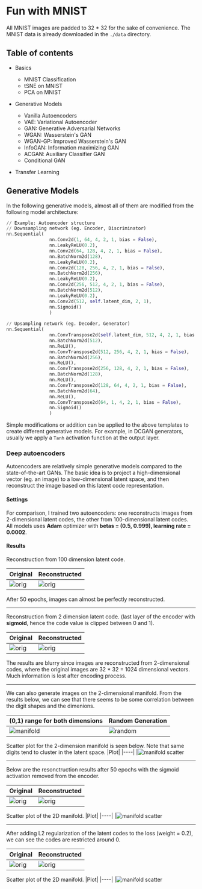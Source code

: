 # Fun with MNIST
All MNIST images are padded to 32 * 32 for the sake of convenience. The MNIST data is already downloaded in the `./data` directory.
## Table of contents
- Basics
    - MNIST Classification
    - tSNE on MNIST
    - PCA on MNIST

- Generative Models
    - Vanilla Autoencoders
    - VAE: Variational Autoencoder
    - GAN: Generative Adversarial Networks
    - WGAN: Wasserstein's GAN
    - WGAN-GP: Improved Wasserstein's GAN
    - InfoGAN: Information maximizing GAN
    - ACGAN: Auxiliary Classifier GAN
    - Conditional GAN
- Transfer Learning

## Generative Models
In the following generative models, almost all of them are modified from the following model architecture:
```python
// Example: Autoencoder structure
// Downsampling network (eg. Encoder, Discriminator)
nn.Sequential(
                nn.Conv2d(1, 64, 4, 2, 1, bias = False),
                nn.LeakyReLU(0.2),
                nn.Conv2d(64, 128, 4, 2, 1, bias = False),
                nn.BatchNorm2d(128),
                nn.LeakyReLU(0.2),
                nn.Conv2d(128, 256, 4, 2, 1, bias = False),
                nn.BatchNorm2d(256),
                nn.LeakyReLU(0.2),
                nn.Conv2d(256, 512, 4, 2, 1, bias = False),
                nn.BatchNorm2d(512),
                nn.LeakyReLU(0.2),
                nn.Conv2d(512, self.latent_dim, 2, 1),
                nn.Sigmoid()
                )
                
// Upsampling network (eg. Decoder, Generator)
nn.Sequential(
                nn.ConvTranspose2d(self.latent_dim, 512, 4, 2, 1, bias = False),
                nn.BatchNorm2d(512),
                nn.ReLU(),
                nn.ConvTranspose2d(512, 256, 4, 2, 1, bias = False),
                nn.BatchNorm2d(256),
                nn.ReLU(),
                nn.ConvTranspose2d(256, 128, 4, 2, 1, bias = False),
                nn.BatchNorm2d(128),
                nn.ReLU(),
                nn.ConvTranspose2d(128, 64, 4, 2, 1, bias = False),
                nn.BatchNorm2d(64),
                nn.ReLU(),
                nn.ConvTranspose2d(64, 1, 4, 2, 1, bias = False),
                nn.Sigmoid()
                )
```
Simple modifications or addition can be applied to the above templates to create different generative models. For example, in DCGAN generators, usually we apply a `Tanh` activation function at the output layer. 
### Deep autoencoders
Autoencoders are relatively simple generative models compared to the state-of-the-art GANs. The basic idea is to project a high-dimensional vector (eg. an image) to a low-dimensional latent space, and then reconstruct the image based on this latent code representation.
#### Settings
For comparison, I trained two autoencoders: one reconstructs images from 2-dimensional latent codes, the other from 100-dimensional latent codes. All models uses **Adam** optimizer with **betas = (0.5, 0.999), learning rate = 0.0002**.
#### Results
Reconstruction from 100 dimension latent code.  

|Original|Reconstructed|
| ------ | ------------|
|![orig](./AE/samples/100_dim/orig.png)|![orig](./AE/samples/100_dim/epoch_50_step_600.png)

After 50 epochs, images can almost be perfectly reconstructed.
***
Reconstruction from 2 dimension latent code. (last layer of the encoder with **sigmoid**, hence the code value is clipped between 0 and 1).  

|Original|Reconstructed|
| ------ | ------------|
|![orig](./AE/samples/2_dim/orig.png)|![orig](./AE/samples/2_dim/epoch_50_step_600.png)|

The results are blurry since images are reconstructed from 2-dimensional codes, where the original images are 32 * 32 = 1024 dimensional vectors. Much information is lost after encoding process.
***
We can also generate images on the 2-dimensional manifold. From the results below, we can see that there seems to be some correlation between the digit shapes and the dimenions.  

|(0,1) range for both dimensions|Random Generation|
|--------|-------|
|![manifold](./AE/samples/2_dim/manifold.png)|![random](./AE/samples/2_dim/random.png)|

Scatter plot for the 2-dimension manifold is seen below. Note that same digits tend to cluster in the latent space.
|Plot|
|----|
|![manifold scatter](./AE/samples/2_dim/manifold_scatter.png)

***
Below are the resonctruction results after 50 epochs with the sigmoid activation removed from the encoder.

|Original|Reconstructed|
| ------ | ------------|
|![orig](./AE/samples/no_sig_no_reg/orig.png)|![orig](./AE/samples/no_sig_no_reg/epoch_50_step_600.png)|

Scatter plot of the 2D manifold.
|Plot|
|----|
|![manifold scatter](./AE/samples/no_sig_no_reg/manifold_scatter.png)
***
After adding L2 regularization of the latent codes to the loss (weight = 0.2), we can see the codes are restricted around 0.

|Original|Reconstructed|
| ------ | ------------|
|![orig](./AE/samples/no_sig_reg/orig.png)|![orig](./AE/samples/no_sig_reg/epoch_50_step_600.png)|

Scatter plot of the 2D manifold.
|Plot|
|----|
|![manifold scatter](./AE/samples/no_sig_reg/manifold_scatter.png)



